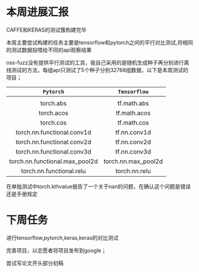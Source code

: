 # 本周进展汇报

CAFFE和KERAS的测试簇构建完毕

本周主要尝试构建的任务主要是tensorflow和pytorch之间的平行对比测试,将相同的测试数据投喂给不同的api观察结果

oss-fuzz没有提供平行测试的工具，我自己采用的是随机生成种子再分别进行离线测试的方法，每组api只测试了5个种子分别32768组数据，以下是本周测试的项目；

|`Pytorch`|`Tensorflow`|
|:----:|:----:|
| | |
|torch.abs|tf.math.abs|
|torch.acos|tf.math.acos|
|torch.cos|tf.math.cos|
|torch.nn.functional.conv1d|tf.nn.conv1d|
|torch.nn.functional.conv2d|tf.nn.conv2d|
|torch.nn.functional.conv3d|tf.nn.conv3d|
|torch.nn.functional.max_pool2d|torch.nn.max_pool2d|
|torch.nn.functional.relu|torch.nn.relu|


在单独测试中torch.kthvalue报告了一个关于nan的问题，在确认这个问题是错误还是手册规定


# 下周任务
进行tensorflow,pytorch,keras,keras的对比测试

完善项目，以志愿者将项目发布到google；

尝试写论文开头部分初稿